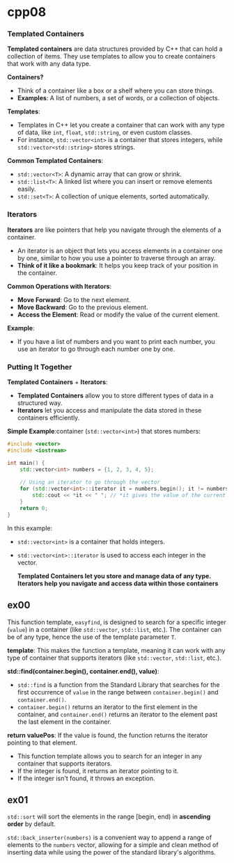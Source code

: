 # cpp08

### Templated Containers

**Templated containers** are data structures provided by C++ that can hold a collection of items. They use templates to allow you to create containers that work with any data type.

**Containers?**
- Think of a container like a box or a shelf where you can store things.
- **Examples**: A list of numbers, a set of words, or a collection of objects.

**Templates**: 
- Templates in C++ let you create a container that can work with any type of data, like `int`, `float`, `std::string`, or even custom classes.
- For instance, `std::vector<int>` is a container that stores integers, while `std::vector<std::string>` stores strings.

**Common Templated Containers**:
- `std::vector<T>`: A dynamic array that can grow or shrink.
- `std::list<T>`: A linked list where you can insert or remove elements easily.
- `std::set<T>`: A collection of unique elements, sorted automatically.

### Iterators

**Iterators** are like pointers that help you navigate through the elements of a container.

- An iterator is an object that lets you access elements in a container one by one, similar to how you use a pointer to traverse through an array.
- **Think of it like a bookmark**: It helps you keep track of your position in the container.

**Common Operations with Iterators**:
- **Move Forward**: Go to the next element.
- **Move Backward**: Go to the previous element.
- **Access the Element**: Read or modify the value of the current element.

**Example**:
- If you have a list of numbers and you want to print each number, you use an iterator to go through each number one by one.

### Putting It Together

**Templated Containers** + **Iterators**:
- **Templated Containers** allow you to store different types of data in a structured way.
- **Iterators** let you access and manipulate the data stored in these containers efficiently.

**Simple Example**:container (`std::vector<int>`) that stores numbers:

```cpp
#include <vector>
#include <iostream>

int main() {
    std::vector<int> numbers = {1, 2, 3, 4, 5};
    
    // Using an iterator to go through the vector
    for (std::vector<int>::iterator it = numbers.begin(); it != numbers.end(); ++it) {
        std::cout << *it << " "; // *it gives the value of the current element
    }
    return 0;
}
```

In this example:
- `std::vector<int>` is a container that holds integers.
- `std::vector<int>::iterator` is used to access each integer in the vector.


  **Templated Containers let you store and manage data of any type.
  Iterators help you navigate and access data within those containers**


## ex00


This function template, `easyfind`, is designed to search for a specific integer (`value`) in a container (like `std::vector`, `std::list`, etc.). The container can be of any type, hence the use of the template parameter `T`.

**template<typename T>**: This makes the function a template, meaning it can work with any type of container that supports iterators (like `std::vector`, `std::list`, etc.).

**std::find(container.begin(), container.end(), value)**:
   - `std::find` is a function from the Standard Library that searches for the first occurrence of `value` in the range between `container.begin()` and `container.end()`.
   - `container.begin()` returns an iterator to the first element in the container, and `container.end()` returns an iterator to the element past the last element in the container.

**return valuePos**: If the value is found, the function returns the iterator pointing to that element.

- This function template allows you to search for an integer in any container that supports iterators.
- If the integer is found, it returns an iterator pointing to it.
- If the integer isn't found, it throws an exception.

## ex01

`std::sort` will sort the elements in the range [begin, end) in **ascending order** by default.

`std::back_inserter(numbers)` is a convenient way to append a range of elements to the `numbers` vector, allowing for a simple and clean method of inserting data while using the power of the standard library's algorithms.

